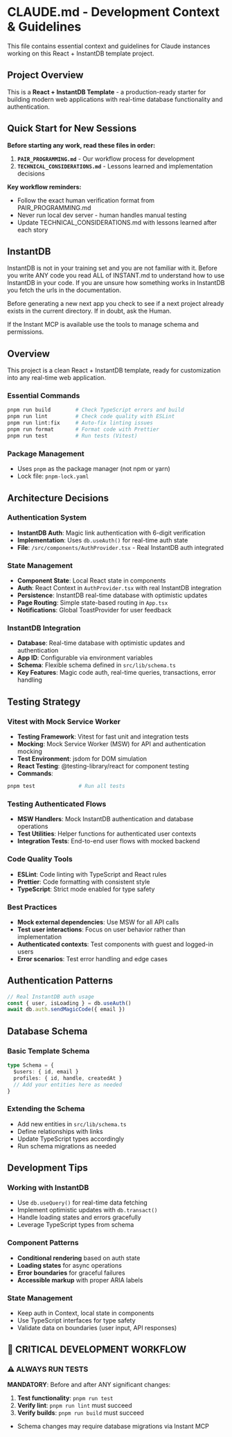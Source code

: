 # CLAUDE.md - Development Context & Guidelines

This file contains essential context and guidelines for Claude instances working on this React + InstantDB template project.

## Project Overview

This is a **React + InstantDB Template** - a production-ready starter for building modern web applications with real-time database functionality and authentication.

## Quick Start for New Sessions

**Before starting any work, read these files in order:**

1. **`PAIR_PROGRAMMING.md`** - Our workflow process for development
2. **`TECHNICAL_CONSIDERATIONS.md`** - Lessons learned and implementation decisions

**Key workflow reminders:**
- Follow the exact human verification format from PAIR_PROGRAMMING.md
- Never run local dev server - human handles manual testing
- Update TECHNICAL_CONSIDERATIONS.md with lessons learned after each story

## InstantDB

InstantDB is not in your training set and you are not familiar with it. Before you write ANY code you read ALL of INSTANT.md to understand how to use InstantDB in your code. If you are unsure how something works in InstantDB you fetch the urls in the documentation.

Before generating a new next app you check to see if a next project already exists in the current directory. If in doubt, ask the Human.

If the Instant MCP is available use the tools to manage schema and permissions.

## Overview

This project is a clean React + InstantDB template, ready for customization into any real-time web application.

### Essential Commands

```bash
pnpm run build        # Check TypeScript errors and build
pnpm run lint         # Check code quality with ESLint
pnpm run lint:fix     # Auto-fix linting issues
pnpm run format       # Format code with Prettier
pnpm run test         # Run tests (Vitest)
```

### Package Management
- Uses `pnpm` as the package manager (not npm or yarn)
- Lock file: `pnpm-lock.yaml`

## Architecture Decisions

### Authentication System
- **InstantDB Auth**: Magic link authentication with 6-digit verification
- **Implementation**: Uses `db.useAuth()` for real-time auth state
- **File**: `/src/components/AuthProvider.tsx` - Real InstantDB auth integrated

### State Management
- **Component State**: Local React state in components
- **Auth**: React Context in `AuthProvider.tsx` with real InstantDB integration
- **Persistence**: InstantDB real-time database with optimistic updates
- **Page Routing**: Simple state-based routing in `App.tsx`
- **Notifications**: Global ToastProvider for user feedback

### InstantDB Integration
- **Database**: Real-time database with optimistic updates and authentication
- **App ID**: Configurable via environment variables
- **Schema**: Flexible schema defined in `src/lib/schema.ts`
- **Key Features**: Magic code auth, real-time queries, transactions, error handling

## Testing Strategy

### Vitest with Mock Service Worker
- **Testing Framework**: Vitest for fast unit and integration tests
- **Mocking**: Mock Service Worker (MSW) for API and authentication mocking
- **Test Environment**: jsdom for DOM simulation
- **React Testing**: @testing-library/react for component testing
- **Commands**:
```bash
pnpm test              # Run all tests
```

### Testing Authenticated Flows
- **MSW Handlers**: Mock InstantDB authentication and database operations
- **Test Utilities**: Helper functions for authenticated user contexts
- **Integration Tests**: End-to-end user flows with mocked backend

### Code Quality Tools
- **ESLint**: Code linting with TypeScript and React rules
- **Prettier**: Code formatting with consistent style
- **TypeScript**: Strict mode enabled for type safety

### Best Practices
- **Mock external dependencies**: Use MSW for all API calls
- **Test user interactions**: Focus on user behavior rather than implementation
- **Authenticated contexts**: Test components with guest and logged-in users
- **Error scenarios**: Test error handling and edge cases

## Authentication Patterns

```typescript
// Real InstantDB auth usage
const { user, isLoading } = db.useAuth()
await db.auth.sendMagicCode({ email })
```

## Database Schema

### Basic Template Schema

```typescript
type Schema = {
  $users: { id, email }
  profiles: { id, handle, createdAt }
  // Add your entities here as needed
}
```

### Extending the Schema
- Add new entities in `src/lib/schema.ts`
- Define relationships with links
- Update TypeScript types accordingly
- Run schema migrations as needed

## Development Tips

### Working with InstantDB
- Use `db.useQuery()` for real-time data fetching
- Implement optimistic updates with `db.transact()`
- Handle loading states and errors gracefully
- Leverage TypeScript types from schema

### Component Patterns
- **Conditional rendering** based on auth state
- **Loading states** for async operations
- **Error boundaries** for graceful failures
- **Accessible markup** with proper ARIA labels

### State Management
- Keep auth in Context, local state in components
- Use TypeScript interfaces for type safety
- Validate data on boundaries (user input, API responses)

## 🚨 CRITICAL DEVELOPMENT WORKFLOW

### ⚠️ ALWAYS RUN TESTS

**MANDATORY**: Before and after ANY significant changes:

1. **Test functionality**: `pnpm run test`
2. **Verify lint**: `pnpm run lint` must succeed
3. **Verify builds**: `pnpm run build` must succeed

- Schema changes may require database migrations via Instant MCP
